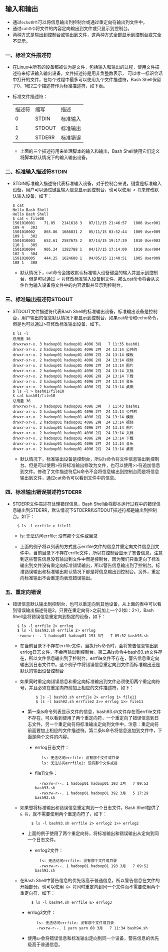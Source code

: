 ## 输入和输出

* 通过`echo命令`可以将信息输出到控制台或通过重定向符输出到文件中，
* 通过`cat命令`将文件的内容定向输出到文件或只显示到控制台。
* 两种方式是输出到控制台或输出到文件，这两种方式全部显示到控制台或完全不显示。

### 一、标准文件描述符
* 在Linux中所有的设备都被认为是文件，包括输入和输出的过程，使用文件描述符来标识输入输出设备，文件描述符是用非负整数表示，
可以唯一标识会话中打开的文件，在每个过程中最多可以使用九个文件描述符，Bash Shell保留了0、1和2三个描述符作为标准描述符，如下表。
   
* 标准文件描述符：
    <table>
       <tr>
          <td>描述符</td>
          <td>缩写</td>
          <td>描述</td>
       </tr>
       <tr>
          <td>0</td>
          <td>STDIN</td>
          <td>标准输入</td>
       </tr>
       <tr>
          <td>1</td>
          <td>STDOUT</td>
          <td>标准输出</td>
       </tr>
       <tr>
          <td>2</td>
          <td>STDERR</td>
          <td>标准错误</td>
       </tr>
    </table>
   
   * 上面的三个描述符用来处理脚本的输入和输出，Bash Shell使用它们定义将脚本默认情况下的输入输出设备。
### 二、标准输入描述符STDIN
* STDIN标准输入描述符代表标准输入设备，对于控制台来说，键盘是标准输入设备，用户可以通过键盘输入信息显示到控制台，也可以使用` < 符`来修改默认输入设备，如下：

      $ cat
      Hello Bash Shell
      Hello Bash Shell
      $ cat < file08
      1501010001	71.05	2141618	3	07/11/15 21:46:57	1006 User001	109	4	303
      1501010002	865.86	1686831	2	05/11/15 03:52:44	1009 User009	109	1	302
      1501010003	652.61	2587675	2	07/14/15 19:17:39	1010 User003	110	1	305
      1501010004	905.24	1282788	1	04/17/15 17:14:09	1010 User004	102	3	304
      1501010005	444.25	1624680	1	04/05/15 11:40:51	1005 User009	108	1	308

   * 默认情况下，cat命令会接收默认标准输入设备键盘的输入并显示到控制台，但是可以通过` < 符`修改标准输入设备到文件，那么cat命令将会从文件作为输入设备将文件中的内容读取并显示到控制台。
### 三、标准输出描述符STDOUT
* STDOUT文件描述符代表Bash Shell的标准输出设备，标准输出设备是控制台，用户输出的信息默认情况下都显示到控制台，如果cat命令和echo命令，但是也可以通过>符修改标准输出设备，如下。

      $ ls -l
      总用量 36
      drwxrwxr-x. 3 hadoop01 hadoop01 4096 3月   7 11:35 bash01
      drwxr-xr-x. 2 hadoop01 hadoop01 4096 2月  24 13:14 公共的
      drwxr-xr-x. 2 hadoop01 hadoop01 4096 2月  24 13:14 模板
      drwxr-xr-x. 2 hadoop01 hadoop01 4096 2月  24 13:14 视频
      drwxr-xr-x. 2 hadoop01 hadoop01 4096 2月  24 13:14 图片
      drwxr-xr-x. 2 hadoop01 hadoop01 4096 2月  24 13:14 文档
      drwxr-xr-x. 2 hadoop01 hadoop01 4096 2月  24 13:14 下载
      drwxr-xr-x. 2 hadoop01 hadoop01 4096 2月  24 13:14 音乐
      drwxr-xr-x. 2 hadoop01 hadoop01 4096 2月  24 13:14 桌面
      $ ls -l > bash01/file10
      $ cat bash01/file10
      总用量 36
      drwxrwxr-x. 3 hadoop01 hadoop01 4096 3月   7 11:43 bash01
      drwxr-xr-x. 2 hadoop01 hadoop01 4096 2月  24 13:14 公共的
      drwxr-xr-x. 2 hadoop01 hadoop01 4096 2月  24 13:14 模板
      drwxr-xr-x. 2 hadoop01 hadoop01 4096 2月  24 13:14 视频
      drwxr-xr-x. 2 hadoop01 hadoop01 4096 2月  24 13:14 图片
      drwxr-xr-x. 2 hadoop01 hadoop01 4096 2月  24 13:14 文档
      drwxr-xr-x. 2 hadoop01 hadoop01 4096 2月  24 13:14 下载
      drwxr-xr-x. 2 hadoop01 hadoop01 4096 2月  24 13:14 音乐
      drwxr-xr-x. 2 hadoop01 hadoop01 4096 2月  24 13:14 桌面

   * 默认情况下，标准输出设备是控制台，所以ls命令将文件信息输出到控制台。但是可以使用>符将标准输出修改为文件，也可以使用>>符追加信息到文件。修改了文件描述符后ls命令不会将信息输出到控制台而是将信息输出到文件，通过cat命令可以看到文件中的信息。
### 四、标准输出错误描述符STDERR
* STDERR文件描述符处理错误信息，Bash Shell会将脚本运行过程中的错误信息输出到STDERR，默认情况下STDERR和STDOUT描述符都是输出到控制台。如下：

        $ ls -l errfile > file11

   * ls: 无法访问errfile: 没有那个文件或目录
   
   * 上面的例子将以列表的方式显示errfile文件的信息并重定向文件信息到文件中，当前目录下不存在errfle文件，所以在控制台显示了警告信息，注意到这些警告信息没有输出到文件中而是控制台，因为我们只重定向了标准输出到文件没有重定向标准错误输出，所以警告信息输出到了控制台。标准错误输出和标准输出默认情况下都是将信息输出到控制台。另外，重定向标准输出不会重定向表现错误输出。
### 五、重定向错误
* 错误信息默认输出到控制台，也可以重定向到其他设备，从上面的表中可以看到错误输出描述符是2，只要在重定向符>之前加上一个2(如：2>)，Bash Shell会将错误信息重定向到指定的设备，如下：

        $ ls -l errfile 2> errlog
        $ ls -l bash93.sh errfile 2> errlog
        -rwxrw-r--. 1 hadoop01 hadoop01 193 3月   7 09:52 bash93.sh

   * 在当前目录下不存在errfile文件，当执行ls命令时，会将警告信息输出到errlog日志文件，不会再输出到控制台。第二条ls命令中bash93.sh文件存在，所以文件信息输出到了控制台，errfile文件不存在，警告信息重定向输出到日志文件中。这个例子中将错误信息重定向到文件而标准输出还是默认的输出设备控制台
   
   * 如果同时重定向错误信息和重定向标准输出到文件必须使用两个重定向符号，并且必须在重定向符前加上相应的文件描述符，如下：
   
                $ ls -l bash93.sh errfile 2> errlog 1> file11
                $ ls -l bash92.sh errfile2 2>> errlog 1>> file11

     * 第一条ls命令列表显示文件的信息，bash93.sh文件存在而errfile文件不存在，可以看到使用了两个重定向符，一个重定向了错误信息到日志文件，另一个重定向符将标准输出定向到文件中，注意：重定向符前面要加上相应的文件描述符。第二条ls命令将信息追加到文件中，下面是两个文件的内容。
        
       * errlog日志文件：

                ls: 无法访问errfile: 没有那个文件或目录
                ls: 无法访问errfile2: 没有那个文件或目

        * file11文件：

                -rwxrw-r--. 1 hadoop01 hadoop01 193 3月   7 09:52 bash93.sh
                -rwxrw-r--. 1 hadoop01 hadoop01 392 3月   5 17:29 bash92.sh

   * 如果想将标准输出和错误信息重定向到一个日志文件，Bash Shell提供了` & 符`，就不需要使用两个重定向符了，如下：
   
              $ ls -l bash93.sh errfile 2> errlog2 1>> errlog2

     * 上面的例子使用了两个重定向符，将标准输出和错误输出从定向到同一个日志文件。
      
        * errlog2文件：
        
                ls: 无法访问errfile: 没有那个文件或目录
                -rwxrw-r--. 1 hadoop01 hadoop01 193 3月   7 09:52 bash93.sh

   * 在Bash Shell中警告信息的优先级高于普通信息，所以警告信息在文件的开始部分。也可以使用` &> 符`同时重定向到同一个文件而不需要使用两个重定向符，如下：
   
              $ ls -l bash94.sh errfile &> errlog3

      * errlog3文件：
      
                ls: 无法访问errfile: 没有那个文件或目录
                -rwxrw-r--. 1 yarn yarn 68 3月   7 11:34 bash94.sh

       * 使用` &> `会将错误信息和标准输出定向到同一个设备，警告信息的优先级高于普通信息。
